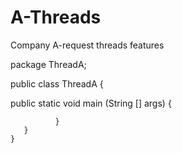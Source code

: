 # A-Threads
Company A-request threads features

package ThreadA;

public class ThreadA {

   public static void main (String [] args)
	   {
	   
	   
	   
	   
	   	      }
	   }
	}

